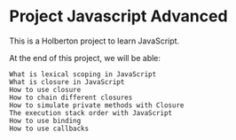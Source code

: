# Project Javascript Advanced

This is a Holberton project to learn JavaScript.

At the end of this project, we will be able:

    What is lexical scoping in JavaScript
    What is closure in JavaScript
    How to use closure
    How to chain different closures
    How to simulate private methods with Closure
    The execution stack order with JavaScript
    How to use binding
    How to use callbacks
